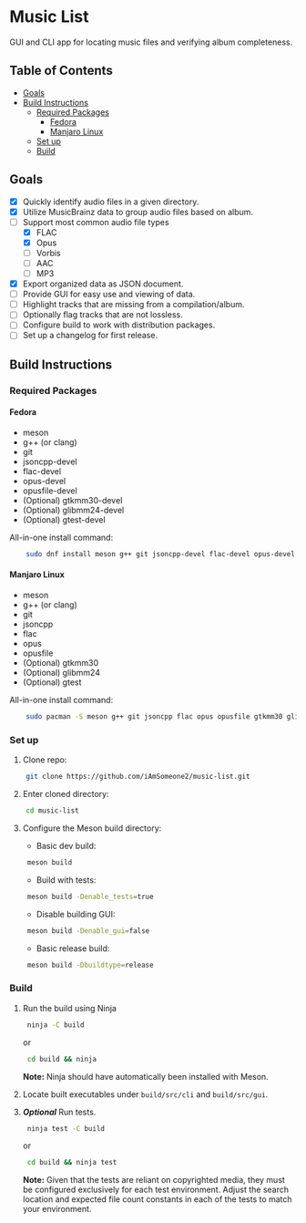 # Music List

GUI and CLI app for locating music files and verifying album completeness.

## Table of Contents

- [Goals](#goals)
- [Build Instructions](#build-instructions)
  * [Required Packages](#required-packages)
     - [Fedora](#fedora)
     - [Manjaro Linux](#manjaro-linux)
  * [Set up](#set-up)
  * [Build](#build)

## Goals

- [x] Quickly identify audio files in a given directory.
- [x] Utilize MusicBrainz data to group audio files based on album.
- [ ] Support most common audio file types
  * [x] FLAC
  * [x] Opus
  * [ ] Vorbis
  * [ ] AAC
  * [ ] MP3
- [x] Export organized data as JSON document.
- [ ] Provide GUI for easy use and viewing of data.
- [ ] Highlight tracks that are missing from a compilation/album.
- [ ] Optionally flag tracks that are not lossless.
- [ ] Configure build to work with distribution packages.
- [ ] Set up a changelog for first release.

## Build Instructions

### Required Packages

#### Fedora

- meson
- g++ (or clang)
- git
- jsoncpp-devel
- flac-devel
- opus-devel
- opusfile-devel
- (Optional) gtkmm30-devel
- (Optional) glibmm24-devel
- (Optional) gtest-devel

All-in-one install command:

``` bash
    sudo dnf install meson g++ git jsoncpp-devel flac-devel opus-devel opusfile-devel gtkmm30-devel glibmm24-devel gtest-devel
```

#### Manjaro Linux

- meson
- g++ (or clang)
- git
- jsoncpp
- flac
- opus
- opusfile
- (Optional) gtkmm30
- (Optional) glibmm24
- (Optional) gtest

All-in-one install command:

``` bash
    sudo pacman -S meson g++ git jsoncpp flac opus opusfile gtkmm30 glibmm24 gtest
```

### Set up

1. Clone repo:

``` bash
    git clone https://github.com/iAmSomeone2/music-list.git
```

2. Enter cloned directory:

``` bash
    cd music-list
```

3. Configure the Meson build directory:
   - Basic dev build:
   
   ``` bash
    meson build
   ```

   - Build with tests:

   ``` bash
    meson build -Denable_tests=true
   ```

   - Disable building GUI:

   ``` bash
    meson build -Denable_gui=false
   ```

   - Basic release build:

   ``` bash
    meson build -Dbuildtype=release
   ```

### Build

1. Run the build using Ninja

   ``` bash
    ninja -C build
   ```

   or 

   ``` bash
    cd build && ninja
   ```

   **Note:** Ninja should have automatically been installed with Meson.

2. Locate built executables under `build/src/cli` and `build/src/gui`.

3. ***Optional*** Run tests.

   ``` bash
    ninja test -C build
   ```

   or

   ``` bash
    cd build && ninja test
   ```

   **Note:** Given that the tests are reliant on copyrighted media, they must be configured exclusively for each test environment. Adjust the search location and expected file count constants in each of the tests to match your environment.
